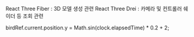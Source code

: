 React Three Fiber : 3D 모델 생성 관련
React Three Drei : 카메라 및 컨트롤러 쉐이더 등 조회 관련

birdRef.current.position.y = Math.sin(clock.elapsedTime) \* 0.2 + 2;

